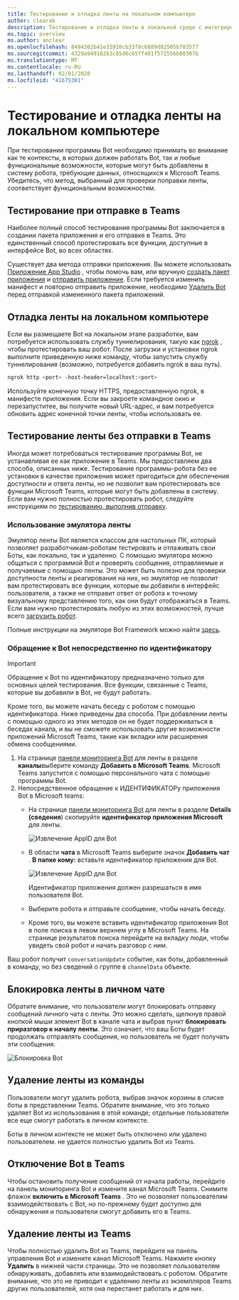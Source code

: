 ```yaml
---
title: Тестирование и отладка ленты на локальном компьютере
author: clearab
description: Тестирование и отладка ленты в локальной среде с интегрированной средой разработки
ms.topic: overview
ms.author: anclear
ms.openlocfilehash: 8494302b41e33910cb33f8c6889d82505b703577
ms.sourcegitcommit: 4329a94918263c85d6c65ff401f571556b80307b
ms.translationtype: MT
ms.contentlocale: ru-RU
ms.lasthandoff: 02/01/2020
ms.locfileid: "41675301"
---
```

# <a name="test-and-debug-your-bot-locally"></a>Тестирование и отладка ленты на локальном компьютере

При тестировании программы Bot необходимо принимать во внимание как те контексты, в которых должен работать Bot, так и любые функциональные возможности, которые могут быть добавлены в систему робота, требующие данных, относящихся к Microsoft Teams. Убедитесь, что метод, выбранный для проверки поправки ленты, соответствует функциональным возможностям.

## <a name="test-by-uploading-to-teams"></a>Тестирование при отправке в Teams

Наиболее полный способ тестирования программы Bot заключается в создании пакета приложения и его отправке в Teams. Это единственный способ протестировать все функции, доступные в интерфейсе Bot, во всех областях.

Существует два метода отправки приложения. Вы можете использовать [Приложение App Studio](~/concepts/build-and-test/app-studio-overview.md) , чтобы помочь вам, или вручную [создать пакет приложения](~/concepts/build-and-test/apps-package.md) и [отправить приложение](~/concepts/deploy-and-publish/apps-upload.md). Если требуется изменить манифест и повторно отправить приложение, необходимо [Удалить Bot](#deleting-a-bot-from-teams) перед отправкой измененного пакета приложений.

## <a name="debug-your-bot-locally"></a>Отладка ленты на локальном компьютере

Если вы размещаете Bot на локальном этапе разработки, вам потребуется использовать службу туннелирования, такую как [ngrok](https://ngrok.com/) , чтобы протестировать ваш робот. После загрузки и установки ngrok выполните приведенную ниже команду, чтобы запустить службу туннелирования (возможно, потребуется добавить ngrok в ваш путь).

```bash
ngrok http <port> -host-header=localhost:<port>
```

Используйте конечную точку HTTPS, предоставленную ngrok, в манифесте приложения. Если вы закроете командное окно и перезапуститее, вы получите новый URL-адрес, и вам потребуется обновить адрес конечной точки ленты, чтобы использовать ее.

## <a name="testing-your-bot-without-uploading-to-teams"></a>Тестирование ленты без отправки в Teams

Иногда может потребоваться тестирование программы Bot, не устанавливая ее как приложение в Teams. Мы предоставляем два способа, описанных ниже. Тестирование программы-робота без ее установки в качестве приложения может пригодиться для обеспечения доступности и ответа ленты, но не позволит вам протестировать все функции Microsoft Teams, которые могут быть добавлены в систему. Если вам нужно полностью протестировать робот, следуйте инструкциям по [тестированию, выполнив отправку](#test-by-uploading-to-teams).

### <a name="use-the-bot-emulator"></a>Использование эмулятора ленты

Эмулятор ленты Bot является классом для настольных ПК, который позволяет разработчикам-роботам тестировать и отлаживать свои Боты, как локально, так и удаленно. С помощью эмулятора можно общаться с программой Bot и проверять сообщения, отправляемые и получаемые с помощью ленты. Это может быть полезно для проверки доступности ленты и реагирования на них, но эмулятор не позволит вам протестировать все функции, которые вы добавили в интерфейс пользователя, а также не отправит ответ от робота к точному визуальному представлению того, как они будут отображаться в Teams. Если вам нужно протестировать любую из этих возможностей, лучше всего [загрузить робот](#test-by-uploading-to-teams).

Полные инструкции на эмуляторе Bot Framework можно найти [здесь](/azure/bot-service/bot-service-debug-emulator?view=azure-bot-service-4.0).

### <a name="talk-to-your-bot-directly-by-id"></a>Обращение к Bot непосредственно по идентификатору

>[!Important]
>Обращение к Bot по идентификатору предназначено только для основных целей тестирования. Все функции, связанные с Teams, которые вы добавили в Bot, не будут работать.

Кроме того, вы можете начать беседу с роботом с помощью идентификатора. Ниже приведены два способа. При добавлении ленты с помощью одного из этих методов он не будет поддерживаться в беседах канала, и вы не сможете использовать другие возможности приложений Microsoft Teams, такие как вкладки или расширения обмена сообщениями.

1. На странице [панели мониторинга Bot](https://dev.botframework.com/bots) для ленты в разделе **каналы**выберите команду **Добавить в Microsoft Teams**. Microsoft Teams запустится с помощью персонального чата с помощью программы Bot.
2. Непосредственное обращение к ИДЕНТИФИКАТОРу приложения Bot в Microsoft teams:
   * На странице [панели мониторинга Bot](https://dev.botframework.com/bots) для ленты в разделе **Details (сведения**) скопируйте **идентификатор приложения Microsoft** для ленты.
  
     ![Извлечение AppID для Bot](~/assets/images/bots_appid_botframework.png)
  
   * В области **чата** в Microsoft Teams выберите значок **Добавить чат** . **В папке кому:** вставьте идентификатор приложения для Bot.
  
     ![Извлечение AppID для Bot](~/assets/images/bots_uploading.png)

     Идентификатор приложения должен разрешаться в имя пользователя Bot.

   * Выберите робота и отправьте сообщение, чтобы начать беседу.
   * Кроме того, вы можете вставить идентификатор приложения Bot в поле поиска в левом верхнем углу в Microsoft Teams. На странице результатов поиска перейдите на вкладку люди, чтобы увидеть свой робот и начать разговор с ним.

Ваш робот получит `conversationUpdate` событие, как боты, добавленный в команду, но без сведений о группе в `channelData` объекте.

## <a name="blocking-a-bot-in-personal-chat"></a>Блокировка ленты в личном чате

Обратите внимание, что пользователи могут блокировать отправку сообщений личного чата с ленты. Это можно сделать, щелкнув правой кнопкой мыши элемент Bot в канале чата и выбрав пункт **блокировать приразговор к началу ленты**. Это означает, что ваш Боты будет продолжать отправлять сообщения, но пользователь не будет получать эти сообщения.

![Блокировка Bot](~/assets/images/bots/botdisable.png)

## <a name="removing-a-bot-from-a-team"></a>Удаление ленты из команды

Пользователи могут удалить робота, выбрав значок корзины в списке боты в представлении Teams. Обратите внимание, что это только удаляет Bot из использования в этой команде; отдельные пользователи все еще смогут работать в личном контексте.

Боты в личном контексте не может быть отключено или удалено пользователем. не удается полностью удалить Bot из Teams.

## <a name="disabling-a-bot-in-teams"></a>Отключение Bot в Teams

Чтобы остановить получение сообщений от начала работы, перейдите на панель мониторинга Bot и измените канал Microsoft Teams. Снимите флажок **включить в Microsoft Teams** . Это не позволяет пользователям взаимодействовать с Bot, но по-прежнему будет доступно для обнаружения и пользователи смогут добавить его в Teams.

## <a name="deleting-a-bot-from-teams"></a>Удаление ленты из Teams

Чтобы полностью удалить Bot из Teams, перейдите на панель управления Bot и измените канал Microsoft Teams. Нажмите кнопку **Удалить** в нижней части страницы. Это не позволяет пользователям обнаруживать, добавлять или взаимодействовать с роботом. Обратите внимание, что это не приводит к удалению ленты из экземпляров Teams других пользователей, хотя она перестанет работать и для них.
